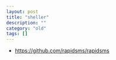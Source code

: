 ```yaml
---
layout: post
title: "sheller"
description: ""
category: "old"
tags: []
---
```



* https://github.com/rapidsms/rapidsms
